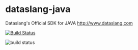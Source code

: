 # dataslang-java
Dataslang's Official SDK for JAVA http://www.dataslang.com

[![Build Status](https://travis-ci.org/dataslang/dataslang-java.svg?branch=master)](https://travis-ci.org/dataslang/dataslang-java)

![build status](https://travis-ci.org/dataslang/dataslang-java.svg?branch=master)
